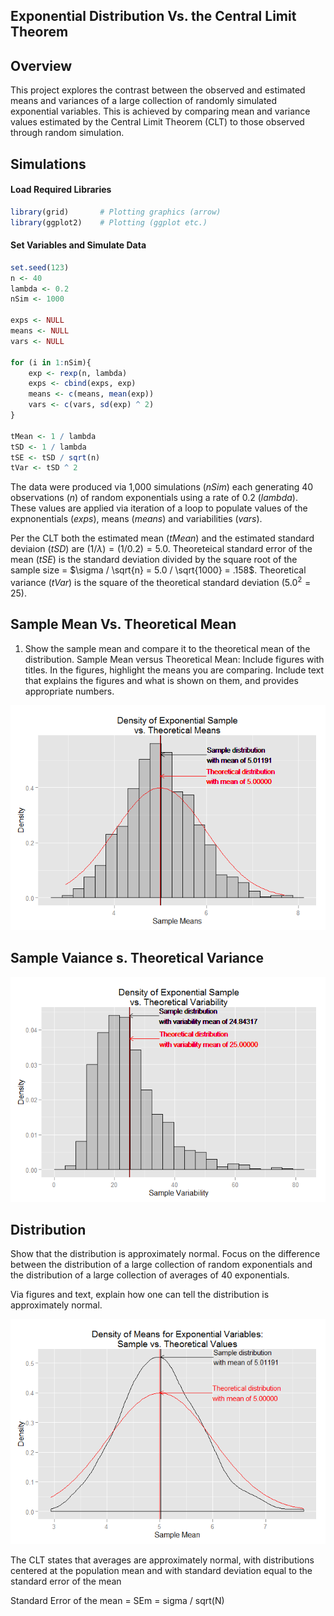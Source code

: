 
## Exponential Distribution Vs. the Central Limit Theorem

## Overview
This project explores the contrast between the observed and estimated means and variances of a large collection of randomly simulated exponential variables. This is achieved by comparing mean and variance values estimated by the Central Limit Theorem (CLT) to those observed through random simulation.

## Simulations

#### Load Required Libraries

```r
library(grid)       # Plotting graphics (arrow)
library(ggplot2)    # Plotting (ggplot etc.)
```


#### Set Variables and Simulate Data

```r
set.seed(123)
n <- 40
lambda <- 0.2
nSim <- 1000

exps <- NULL
means <- NULL
vars <- NULL

for (i in 1:nSim){
    exp <- rexp(n, lambda)
    exps <- cbind(exps, exp)
    means <- c(means, mean(exp))
    vars <- c(vars, sd(exp) ^ 2)
}

tMean <- 1 / lambda
tSD <- 1 / lambda
tSE <- tSD / sqrt(n)
tVar <- tSD ^ 2
```

The data were produced via 1,000 simulations (*nSim*) each generating 40 observations (*n*) of random exponentials using a rate of 0.2 (*lambda*). These values are applied via iteration of a loop to populate values of the expnonentials (*exps*), means (*means*) and variabilities (*vars*). 

Per the CLT both the estimated mean (*tMean*) and the estimated standard deviaion (*tSD*) are $(1/\lambda) = (1/0.2) = 5.0$.  Theoreteical standard error of the mean (*tSE*) is the standard deviation divided by the square root of the sample size = $\sigma / \sqrt{n} = 5.0 / \sqrt{1000} = .158$. Theoretical variance (*tVar*) is the square of the theoretical standard deviation $(5.0^2 = 25)$.  

## Sample Mean Vs. Theoretical Mean

1. Show the sample mean and compare it to the theoretical mean of the distribution.
Sample Mean versus Theoretical Mean: Include figures with titles. In the figures, highlight the means you are comparing. Include text that explains the figures and what is shown on them, and provides appropriate numbers.

![](Project1_files/figure-html/sampleVtheoryMean-1.png) 

## Sample Vaiance s. Theoretical Variance
![](Project1_files/figure-html/sampleVtheoryVary-1.png) 

## Distribution
Show that the distribution is approximately normal.
Focus on the difference between the distribution of a large collection of random exponentials and the distribution of a large collection of averages of 40 exponentials. 

Via figures and text, explain how one can tell the distribution is approximately normal.

![](Project1_files/figure-html/distribution-1.png) 


The CLT states that averages are approximately normal, with distributions
centered at the population mean and 
with standard deviation equal to the standard error of the mean

Standard Error of the mean = 
SEm = sigma / sqrt(N)
